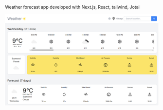 Weather forecast app developed with Next.js, React, tailwind, Jotai

![](https://github.com/nlanzo/weatherapp/blob/main/Screenshot.png)
